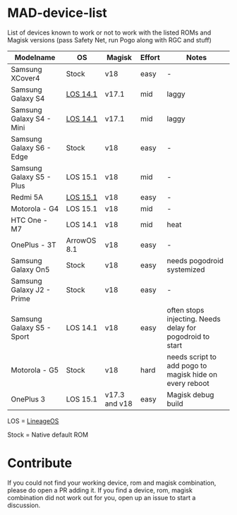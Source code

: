 # MAD-device-list
List of devices known to work or not to work with the listed ROMs and Magisk versions (pass Safety Net, run Pogo along with RGC and stuff)

| Modelname | OS | Magisk | Effort | Notes |
| --- | --- | --- | --- | --- |
| Samsung XCover4 | Stock | v18 | easy | - |
| Samsung Galaxy S4 | [LOS 14.1](https://download.lineageos.org/jfltexx) | v17.1 | mid | laggy |
| Samsung Galaxy S4 - Mini | [LOS 14.1](https://forum.xda-developers.com/galaxy-s4-mini/orig-development/rom-cyanogenmod-14-0-s4-mini-3g-lte-t3471761) | v17.1 | mid | laggy |
| Samsung Galaxy S6 - Edge | Stock | v18 | easy | - |
| Samsung Galaxy S5 - Plus | LOS 15.1 | v18 | mid | - |
| Redmi 5A | [LOS 15.1](https://forum.xda-developers.com/xiaomi-redmi-5a/development/2018-10-10-lineageos-15-1-t3864961) | v18 | easy | - |
| Motorola - G4 | LOS 15.1 | v18 | mid | - |
| HTC One -  M7 | LOS 14.1 | v18 | mid | heat |
| OnePlus - 3T | ArrowOS 8.1 | v18 | easy | - |
| Samsung Galaxy On5 | Stock | v18 | easy | needs pogodroid systemized |
| Samsung Galaxy J2 - Prime | Stock | v18 | easy | - |
| Samsung Galaxy S5 - Sport | LOS 14.1 | v18 | easy | often stops injecting. Needs delay for pogodroid to start |
| Motorola - G5 | Stock | v18 | hard | needs script to add pogo to magisk hide on every reboot |
| OnePlus 3 | LOS 15.1 | v17.3 and v18 | easy | Magisk debug build |

LOS = [LineageOS](https://lineageos.org/)

Stock = Native default ROM

# Contribute
If you could not find your working device, rom and magisk combination, please do open a PR adding it.
If you find a device, rom, magisk combination did not work out for you, open up an issue to start a discussion.
